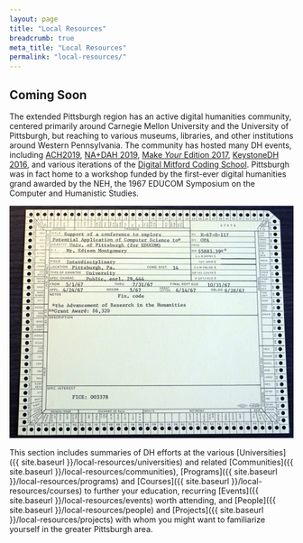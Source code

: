 ```yaml
---
layout: page
title: "Local Resources"
breadcrumb: true
meta_title: "Local Resources"
permalink: "local-resources/"
---
```

## Coming Soon

The extended Pittsburgh region has an active digital humanities community, centered primarily around Carnegie Mellon University and the University of Pittsburgh, but reaching to various museums, libraries, and other institutions around Western Pennsylvania. The community has hosted many DH events, including [ACH2019](http://ach2019.ach.org/), [NA+DAH 2019](https://sites.haa.pitt.edu/na-dah/about-the-workshop/), [Make _Your_ Edition 2017](https://pittsburgh-neh-institute.github.io/Institute-Materials-2017/), [KeystoneDH 2016](http://keystonedh.network/2016/), and various iterations of the [Digital Mitford Coding School](https://digitalmitford.org/workshop.html). Pittsburgh was in fact home to a workshop funded by the first-ever digital humanities grand awarded by the NEH, the 1967 EDUCOM Symposium on the Computer and Humanistic Studies.

![Educom grant as edge-notched McBee card, 1967](/assets/img/educom-grant.png)

This section includes summaries of DH efforts at the various [Universities]({{ site.baseurl }}/local-resources/universities) and related [Communities]({{ site.baseurl }}/local-resources/communities), [Programs]({{ site.baseurl }}/local-resources/programs) and [Courses]({{ site.baseurl }}/local-resources/courses) to further your education, recurring [Events]({{ site.baseurl }}/local-resources/events) worth attending, and [People]({{ site.baseurl }}/local-resources/people) and [Projects]({{ site.baseurl }}/local-resources/projects) with whom you might want to familiarize yourself in the greater Pittsburgh area.

